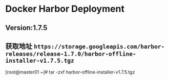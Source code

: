 # Docker Harbor Deployment
## Version:**1.7.5**
## **获取地址** `https://storage.googleapis.com/harbor-releases/release-1.7.0/harbor-offline-installer-v1.7.5.tgz`
[root@master01 ~]# tar -zxf harbor-offline-installer-v1.7.5.tgz
